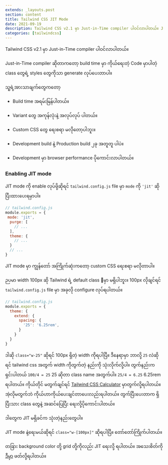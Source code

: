 ```yaml
---
extends: _layouts.post
section: content
title: Tailwind CSS JIT Mode
date: 2021-09-19
description: Tailwind CSS v2.1 မှာ Just-in-Time compiler ပါဝင်လာပါတယ်။ Just-in-Time compiler ဆိုတာကတော့ build time မှာ ကိုယ်ရေးတဲ့ Code မှာပါတဲ့ class တွေရဲ့ styles တွေကိုသာ generate လုပ်ပေးတာပါ။
categories: [tailwindcss]
---
```


Tailwind CSS v2.1 မှာ Just-in-Time compiler ပါဝင်လာပါတယ်။

Just-in-Time compiler ဆိုတာကတော့ build time မှာ ကိုယ်ရေးတဲ့ Code မှာပါတဲ့ class တွေရဲ့ styles တွေကိုသာ generate လုပ်ပေးတာပါ။

သူ့ရဲ့အားသာချက်တွေကတော့

- Build time အရမ်းမြန်ပါတယ်။

- Variant တွေ အကုန်လုံးနဲ့ အလုပ်လုပ် ပါတယ်။

- Custom CSS တွေ ရေးစရာ မလိုတော့ပါဘူး။

- Development build နဲ့  Production build ၂ခု အတူတူ ပါပဲ။

- Development မှာ browser performance ပိုကောင်းလာပါတယ်။


### Enabling JIT mode

JIT mode ကို enable လုပ်ဖို့ဆိုရင် `tailwind.config.js` file မှာ `mode` ကို `'jit'` ဆိုပြီးထားပေးရမှာပါ။

```js
// tailwind.config.js
module.exports = {
 mode: 'jit',
  purge: [
    // ...
  ],
  theme: {
    // ...
  }
  // ...
}
``` 

JIT  mode မှာ ကျွန်တော် အကြိုက်ဆုံးကတော့ custom CSS ရေးစရာ မလိုတာပါ။

ဉပမာ width 100px ဆို Tailwind ရဲ့ default class မှာ မရှိပါဘူး။ 100px လိုချင်ရင် `tailwind.config.js` file မှာ အခုလို configure လုပ်ရပါတယ်။

```js
// tailwind.config.js
module.exports = {
  theme: {
    extend: {
      spacing: {
        '25': '6.25rem',
      }
    }
  }
}
``` 
ဒါဆို `class="w-25"` ဆိုရင် 100px ရှိတဲ့ width ကိုရပါပြီ။ ဒီနေရာမှာ ဘာလို့ `25` လဲဆိုရင် tailwind css အတွက် width ကိုတွက်တဲ့ နည်းကို သုံးလိုက်လို့ပါ။ တွက်နည်းက ရှင်းပါတယ် `100/4 = 25` 25 ဆိုတာ class name အတွက်ပါ။ `25/4 = 6.25` 6.25rem ရပါတယ်။ ကိုယ်တိုင် မတွက်ချင်ရင်  [Tailwind CSS Calculator](https://tailwindcss-calculator.com/) မှာတွက်လို့ရပါတယ်။ အဲ့လိုမတွက်ဘဲ ကိုယ်ဟာကိုယ်ပေးချင်တာပေးလည်းရပါတယ်။ တွက်ပြီးပေးတာက ရှိပြီးသား class တွေနဲ့ အဆင်ပြေပြီး ရေးလို့ပိုကောင်းပါတယ်။

ဒါတွေက JIT မရှိခင်က သုံးတဲ့နည်းတွေပါ။

JIT mode နဲ့ရေးမယ်ဆိုရင် `class="w-[100px]"` ဆိုရပါပြီ။ တော်တော်ကြိုက်ပါတယ်။

တခြား background color တို့ grid တို့ကိုလည်း JIT ရေးလို့ ရပါတယ်။ အသေးစိတ်ကို  [ဒီမှာ](https://tailwindcss.com/docs/just-in-time-mode) ဖတ်လို့ရပါတယ်။
